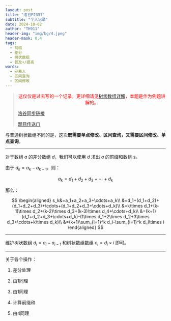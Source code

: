 ```yaml
---
layout: post
title: "洛谷P2357"
subtitle: "个人记录"
date: 2024-10-02
author: "TH911"
header-img: "img/bg/4.jpeg"
header-mask: 0.4
tags:
  - 前缀
  - 差分
  - 树状数组
  - 普及+/提高
words:
  - 守墓人
  - 区间查询
  - 区间修改
---
```


> <div style="text-align: center;color: red;">这仅仅是过去写的一个记录，更详细请见<a href="/2024/12/14/9/#区间修改与区间查询">树状数组详解</a>，本题是作为例题讲解的。</div>
>
> [洛谷同步链接](https://www.luogu.com.cn/article/zmv97th3)
>
> [题目传送门](https://www.luogu.com.cn/problem/P2357)

与普通树状数组不同的是，这次**既需要单点修改、区间查询，又需要区间修改、单点查询**。

***

对于数组 $a$ 的差分数组 $d$，我们可以使用 $d$ 求出 $a$ 的前缀和数组 $s$。

由于 $d_k=a_k-a_{k-1}$，则：

$$
a_k=d_1+d_2+d_3+\cdots+d_k
$$

那么：

$$
\begin{aligned}
s_k&=a_1+a_2+a_3+\cdots+a_k\\
&=d_1+(d_1+d_2)+(d_1+d_2+d_3)+\cdots+(d_1+d_2+d_3+\cdots+d_k)\\
&=k\times d_1+(k-1)\times d_2+(k-2)\times d_3+(k-3)\times d_4+\cdots+d_k\\
&=(k+1)(d_1+d_2+d_3+\cdots+d_k)-(1\times d_1+2\times d_2+3\times d_3+\cdots+k\times d_k)\\
&=(k+1)\sum_{i=1}^k d_i-\sum_{i=1}^k d_i\times i
\end{aligned}
$$

***

维护树状数组 $d_i=a_i-a_{i-1}$ 和树状数组数组 $c_i=d_i\times i$ 即可。

***

关于各个操作：

1. 差分处理

2. 由1同理
3. 由1同理
4. 计算前缀和
5. 由4同理
